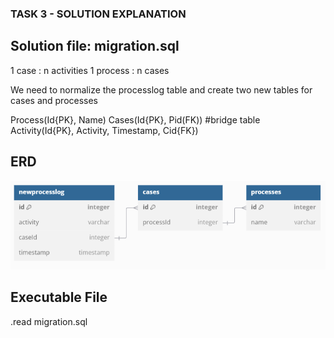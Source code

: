 ### TASK 3 - SOLUTION EXPLANATION ###

## Solution file: migration.sql ##

1 case : n activities
1 process : n cases

We need to normalize the processlog table and create two new tables for cases and processes

Process(Id{PK}, Name)
Cases(Id{PK}, Pid(FK)) #bridge table
Activity(Id{PK}, Activity, Timestamp, Cid{FK})

## ERD ##
![alt text](image.png)

## Executable File ##
.read migration.sql
